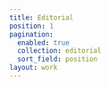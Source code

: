 ```yaml
---
title: Editorial
position: 1
pagination:
  enabled: true
  collection: editorial
  sort_field: position
layout: work
---
```


